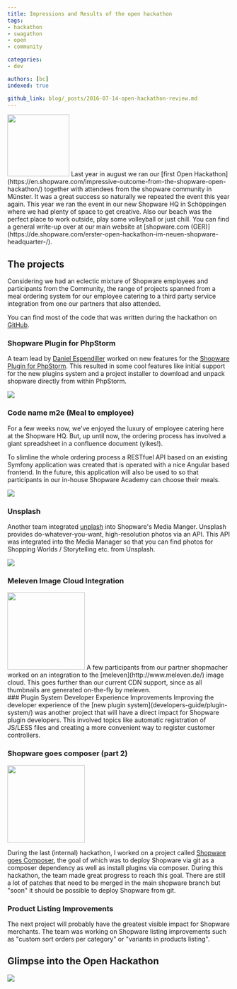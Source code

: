 ```yaml
---
title: Impressions and Results of the open hackathon
tags:
- hackathon
- swagathon
- open
- community

categories:
- dev

authors: [bc]
indexed: true

github_link: blog/_posts/2016-07-14-open-hackathon-review.md
---
```


<img src="/blog/img/open-hackathon-2016/cody_mate.jpg" alt="" width="140" class="is-float-left" />
Last year in august we ran our [first Open Hackathon](https://en.shopware.com/impressive-outcome-from-the-shopware-open-hackathon/) together with attendees from the shopware community in Münster. It was a great success so naturally we repeated the event this year again.
This year we ran the event in our new Shopware HQ in Schöppingen where we had plenty of space to get creative. Also our beach was the perfect place to work outside, play some volleyball or just chill. You can find a general write-up over at our main website at [shopware.com (GER)](https://de.shopware.com/erster-open-hackathon-im-neuen-shopware-headquarter-/).

<div style="clear:both"></div>

## The projects

Considering we had an eclectic mixture of Shopware employees and participants from the Community, the range of projects spanned from a meal ordering system for our employee catering to a third party service integration from one our partners that also attended.

You can find most of the code that was written during the hackathon on [GitHub](https://github.com/ShopwareHackathon).

### Shopware Plugin for PhpStorm
A team lead by [Daniel Espendiller](https://twitter.com/BigHaehnchen) worked on new features for the [Shopware Plugin for PhpStorm](https://plugins.jetbrains.com/plugin/7410?pr=).
This resulted in some cool features like initial support for the new plugins system and a project installer to download and unpack shopware directly from within PhpStorm.

![](/blog/img/open-hackathon-2016/phpstorm-plugin.jpg)

### Code name m2e (Meal to employee)
For a few weeks now, we've enjoyed the luxury of employee catering here at the Shopware HQ. But, up until now, the ordering process has involved a giant spreadsheet in a confluence document (yikes!).

To slimline the whole ordering process a RESTfuel API based on an existing Symfony application was created that is operated with a nice Angular based frontend.
In the future, this application will also be used to so that participants in our in-house Shopware Academy can choose their meals.

![](/blog/img/open-hackathon-2016/m2e_erd.jpg)

### Unsplash
Another team integrated [unplash](https://unsplash.com/) into Shopware's Media Manger. Unsplash provides do-whatever-you-want, high-resolution photos via an API. This API was integrated into the Media Manager so that you can find photos for Shopping Worlds / Storytelling etc. from Unsplash.

![](/blog/img/open-hackathon-2016/unsplash.png)
<div style="clear:both"></div>

### Meleven Image Cloud Integration
<img src="/blog/img/open-hackathon-2016/meleven-logo.png" class="is-float-left" style="width:175px" />
A few participants from our partner shopmacher worked on an integration to the [meleven](http://www.meleven.de/) image cloud. This goes further than our current CDN support, since as all thumbnails are generated on-the-fly by meleven.

<div style="clear:both"></div>
### Plugin System Developer Experience Improvements
Improving the developer experience of the [new plugin system](developers-guide/plugin-system/) was another project that will have a direct impact for Shopware plugin developers. This involved topics like automatic registration of JS/LESS files and creating a more convenient way to register customer controllers.

### Shopware goes composer (part 2)
<img src="/blog/img/open-hackathon-2016/logo-composer-transparent4.png" class="is-float-left" style="width:175px" />

During the last (internal) hackathon, I worked on a project called [Shopware goes Composer](blog/2016/02/11/projects-of-the-first-internal-hackathon-in-2016/#shopware-goes-composer), the goal of which was to deploy Shopware via git as a composer dependency as well as install plugins via composer. During this hackathon, the team made great progress to reach this goal. There are still a lot of patches that need to be merged in the main shopware branch but "soon" it should be possible to deploy Shopware from git.

<div style="clear:both"></div>

### Product Listing Improvements
The next project will probably have the greatest visible impact for Shopware merchants. The team was working on Shopware listing improvements such as "custom sort orders per category" or "variants in products listing".

## Glimpse into the Open Hackathon

![](/blog/img/open-hackathon-2016/breakfast.jpg)
